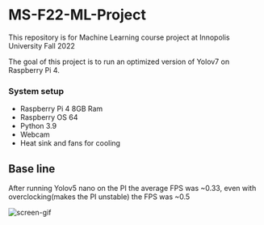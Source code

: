 # MS-F22-ML-Project
This repository is for Machine Learning course project at Innopolis University Fall 2022

The goal of this project is to run an optimized version of Yolov7 on Raspberry Pi 4.

### System setup
- Raspberry Pi 4 8GB Ram
- Raspberry OS 64
- Python 3.9
- Webcam
- Heat sink and fans for cooling

## Base line
After running Yolov5 nano on the PI the average FPS was ~0.33, even with overclocking(makes the PI unstable) the FPS was ~0.5

 
![screen-gif](./Yolov5n-output.gif)
